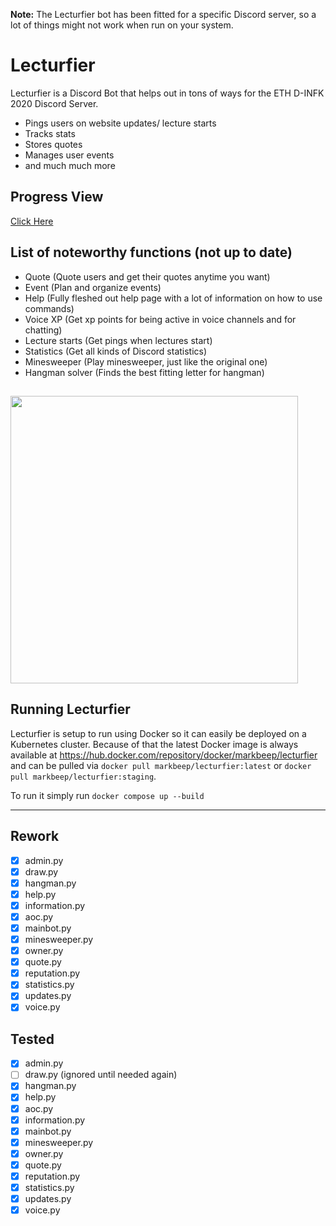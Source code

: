**Note:** The Lecturfier bot has been fitted for a specific Discord server, so a lot of things might not work when run on your system.

# Lecturfier

Lecturfier is a Discord Bot that helps out in tons of ways for the ETH D-INFK 2020 Discord Server.

- Pings users on website updates/ lecture starts
- Tracks stats
- Stores quotes
- Manages user events
- and much much more

## Progress View

[Click Here](https://github.com/markbeep/Lecturfier/projects/1)

## List of noteworthy functions (not up to date)

- Quote (Quote users and get their quotes anytime you want)
- Event (Plan and organize events)
- Help (Fully fleshed out help page with a lot of information on how to use commands)
- Voice XP (Get xp points for being active in voice channels and for chatting)
- Lecture starts (Get pings when lectures start)
- Statistics (Get all kinds of Discord statistics)
- Minesweeper (Play minesweeper, just like the original one)
- Hangman solver (Finds the best fitting letter for hangman)

##

<img src="https://i.imgur.com/RiUvcML.jpg" width="460"/>

## Running Lecturfier

Lecturfier is setup to run using Docker so it can easily be deployed on a Kubernetes cluster. Because of that the latest Docker image is always available at https://hub.docker.com/repository/docker/markbeep/lecturfier and can be pulled via `docker pull markbeep/lecturfier:latest` or `docker pull markbeep/lecturfier:staging`.

To run it simply run `docker compose up --build`

---

## Rework

- [x] admin.py
- [x] draw.py
- [x] hangman.py
- [x] help.py
- [x] information.py
- [x] aoc.py
- [x] mainbot.py
- [x] minesweeper.py
- [x] owner.py
- [x] quote.py
- [x] reputation.py
- [x] statistics.py
- [x] updates.py
- [x] voice.py

## Tested

- [x] admin.py
- [ ] draw.py  (ignored until needed again)
- [x] hangman.py
- [x] help.py
- [x] aoc.py
- [x] information.py
- [x] mainbot.py
- [x] minesweeper.py
- [x] owner.py
- [x] quote.py
- [x] reputation.py
- [x] statistics.py
- [x] updates.py
- [x] voice.py
